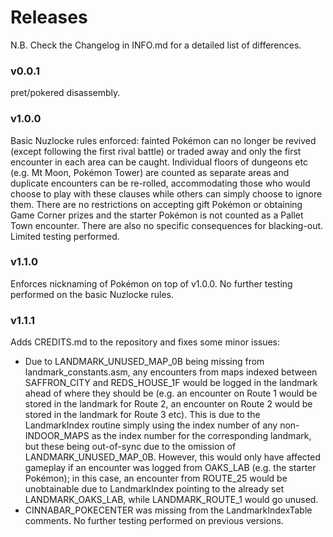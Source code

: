 # Releases

N.B. Check the Changelog in INFO.md for a detailed list of differences.

### v0.0.1
pret/pokered disassembly.

### v1.0.0
Basic Nuzlocke rules enforced: fainted Pokémon can no longer be revived (except following the first rival battle) or traded away and only the first encounter in each area can be caught. Individual floors of dungeons etc (e.g. Mt Moon, Pokémon Tower) are counted as separate areas and duplicate encounters can be re-rolled, accommodating those who would choose to play with these clauses while others can simply choose to ignore them. There are no restrictions on accepting gift Pokémon or obtaining Game Corner prizes and the starter Pokémon is not counted as a Pallet Town encounter. There are also no specific consequences for blacking-out. Limited testing performed.

### v1.1.0
Enforces nicknaming of Pokémon on top of v1.0.0. No further testing performed on the basic Nuzlocke rules.

### v1.1.1
Adds CREDITS.md to the repository and fixes some minor issues:
* Due to LANDMARK_UNUSED_MAP_0B being missing from landmark_constants.asm, any encounters from maps indexed between SAFFRON_CITY and REDS_HOUSE_1F would be logged in the landmark ahead of where they should be (e.g. an encounter on Route 1 would be stored in the landmark for Route 2, an encounter on Route 2 would be stored in the landmark for Route 3 etc). This is due to the LandmarkIndex routine simply using the index number of any non-INDOOR_MAPS as the index number for the corresponding landmark, but these being out-of-sync due to the omission of LANDMARK_UNUSED_MAP_0B. However, this would only have affected gameplay if an encounter was logged from OAKS_LAB (e.g. the starter Pokémon); in this case, an encounter from ROUTE_25 would be unobtainable due to LandmarkIndex pointing to the already set LANDMARK_OAKS_LAB, while LANDMARK_ROUTE_1 would go unused.
* CINNABAR_POKECENTER was missing from the LandmarkIndexTable comments.
No further testing performed on previous versions.
